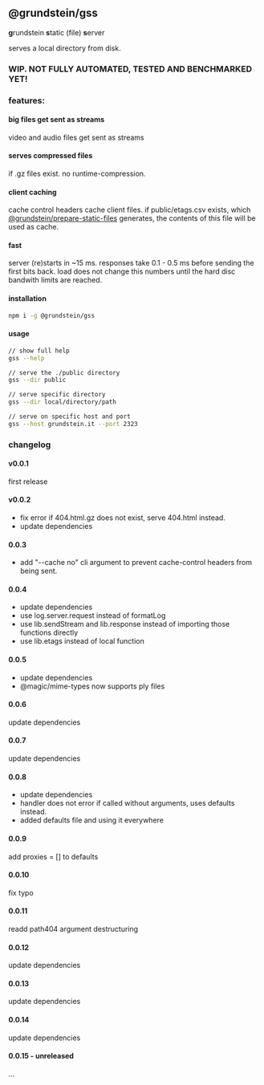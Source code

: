 ## @grundstein/gss

**g**rundstein **s**tatic (file) **s**erver

serves a local directory from disk.

### WIP. NOT FULLY AUTOMATED, TESTED AND BENCHMARKED YET!

### features:

#### big files get sent as streams

video and audio files get sent as streams

#### serves compressed files

if .gz files exist. no runtime-compression.

#### client caching

cache control headers cache client files.
if public/etags.csv exists,
which [@grundstein/prepare-static-files](https://github.com/grundstein/prepare-static-files) generates,
the contents of this file will be used as cache.

#### fast

server (re)starts in ~15 ms.
responses take 0.1 - 0.5 ms before sending the first bits back.
load does not change this numbers until the hard disc bandwith limits are reached.

#### installation

```bash
npm i -g @grundstein/gss
```

#### usage

```bash
// show full help
gss --help

// serve the ./public directory
gss --dir public

// serve specific directory
gss --dir local/directory/path

// serve on specific host and port
gss --host grundstein.it --port 2323
```

### changelog

#### v0.0.1

first release

#### v0.0.2

- fix error if 404.html.gz does not exist, serve 404.html instead.
- update dependencies

#### 0.0.3

- add "--cache no" cli argument to prevent cache-control headers from being sent.

#### 0.0.4

- update dependencies
- use log.server.request instead of formatLog
- use lib.sendStream and lib.response instead of importing those functions directly
- use lib.etags instead of local function

#### 0.0.5

- update dependencies
- @magic/mime-types now supports ply files

#### 0.0.6

update dependencies

#### 0.0.7

update dependencies

#### 0.0.8

- update dependencies
- handler does not error if called without arguments, uses defaults instead.
- added defaults file and using it everywhere

#### 0.0.9

add proxies = [] to defaults

#### 0.0.10

fix typo

#### 0.0.11

readd path404 argument destructuring

#### 0.0.12

update dependencies

#### 0.0.13

update dependencies

#### 0.0.14

update dependencies

#### 0.0.15 - unreleased

...
